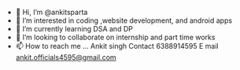 - 👋 Hi, I’m @ankitsparta
- 👀 I’m interested in coding ,website development, and android apps
- 🌱 I’m currently learning DSA and DP 
- 💞️ I’m looking to collaborate on internship and part time works 
- 📫 How to reach me ...
Ankit singh
Contact 6388914595
E mail ankit.officials4595@gmail.com 

<!---
ankitsparta/ankitsparta is a ✨ special ✨ repository because its `README.md` (this file) appears on your GitHub profile.
You can click the Preview link to take a look at your changes.
--->
